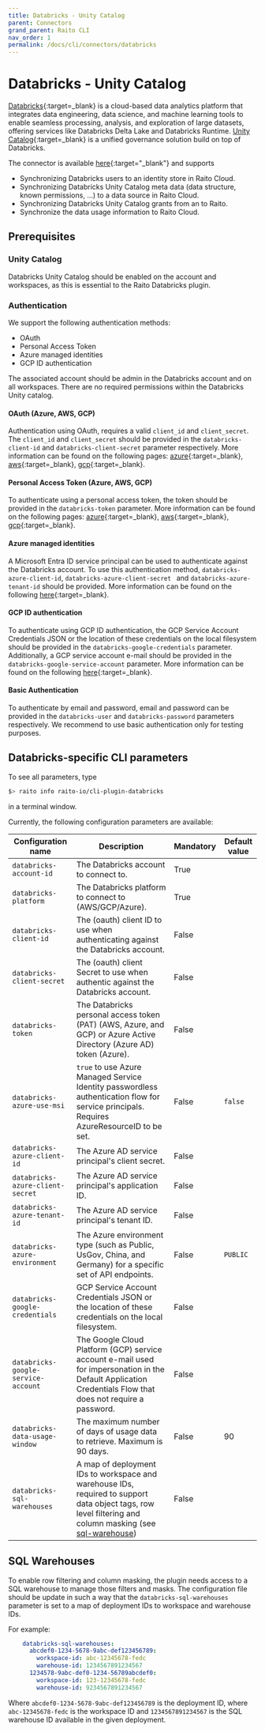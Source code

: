 ```yaml
---
title: Databricks - Unity Catalog
parent: Connectors
grand_parent: Raito CLI
nav_order: 1
permalink: /docs/cli/connectors/databricks
---
```


# Databricks - Unity Catalog

[Databricks](https://www.databricks.com/){:target=_blank} is a cloud-based data analytics platform that integrates data engineering, data science, and machine learning tools to enable seamless processing, analysis, and exploration of large datasets, offering services like Databricks Delta Lake and Databricks Runtime.
[Unity Catalog](https://www.databricks.com/product/unity-catalog){:target=_blank} is a unified governance solution build on top of Databricks.

The connector is available [here](https://github.com/raito-io/cli-plugin-databricks){:target="_blank"} and supports
* Synchronizing Databricks users to an identity store in Raito Cloud.
* Synchronizing Databricks Unity Catalog meta data (data structure, known permissions, ...) to a data source in Raito Cloud.
* Synchronizing Databricks Unity Catalog grants from an to Raito.
* Synchronize the data usage information to Raito Cloud.

## Prerequisites
### Unity Catalog
Databricks Unity Catalog should be enabled on the account and workspaces, as this is essential to the Raito Databricks plugin.

### Authentication
We support the following authentication methods:
- OAuth 
- Personal Access Token
- Azure managed identities
- GCP ID authentication

The associated account should be admin in the Databricks account and on all workspaces.
There are no required permissions within the Databricks Unity catalog.

#### OAuth (Azure, AWS, GCP)
Authentication using OAuth, requires a valid `client_id` and `client_secret`.
The `client_id` and `client_secret` should be provided in the `databricks-client-id` and `databricks-client-secret` parameter respectively.
More information can be found on the following pages: [azure](https://learn.microsoft.com/en-us/azure/databricks/dev-tools/auth/oauth-m2m){:target=_blank}, [aws](https://docs.databricks.com/en/dev-tools/auth/oauth-m2m.html){:target=_blank}, [gcp](https://docs.gcp.databricks.com/en/dev-tools/auth/oauth-m2m.html){:target=_blank}.

#### Personal Access Token (Azure, AWS, GCP)
To authenticate using a personal access token, the token should be provided in the `databricks-token` parameter.
More information can be found on the following pages: [azure](https://learn.microsoft.com/en-us/azure/databricks/dev-tools/auth/pat){:target=_blank}, [aws](https://docs.databricks.com/en/dev-tools/auth/pat.html){:target=_blank}, [gcp](https://docs.gcp.databricks.com/en/dev-tools/auth/pat.html){:target=_blank}.

#### Azure managed identities
A Microsoft Entra ID service principal can be used to authenticate against the Databricks account.
To use this authentication method, `databricks-azure-client-id`, `databricks-azure-client-secret ` and `databricks-azure-tenant-id` should be provided.
More information can be found on the following [here](https://learn.microsoft.com/en-us/azure/databricks/dev-tools/auth/azure-sp){:target=_blank}.

#### GCP ID authentication
To authenticate using GCP ID authentication, the GCP Service Account Credentials JSON or the location of these credentials on the local filesystem should be provided in the `databricks-google-credentials` parameter.
Additionally, a GCP service account e-mail should be provided in the `databricks-google-service-account` parameter.
More information can be found on the following [here](https://docs.gcp.databricks.com/en/dev-tools/google-creds-auth.html){:target=_blank}.

#### Basic Authentication
To authenticate by email and password, email and password can be provided in the `databricks-user` and `databricks-password` parameters respectively.
We recommend to use basic authentication only for testing purposes.

## Databricks-specific CLI parameters

To see all parameters, type
```bash
$> raito info raito-io/cli-plugin-databricks
```
in a terminal window.

Currently, the following configuration parameters are available:

| Configuration name                  | Description                                                                                                                                                                 | Mandatory | Default value |
|-------------------------------------|-----------------------------------------------------------------------------------------------------------------------------------------------------------------------------|-----------|---------------|
| `databricks-account-id`             | The Databricks account to connect to.                                                                                                                                       | True      |               |
| `databricks-platform`               | The Databricks platform to connect to (AWS/GCP/Azure).                                                                                                                      | True      |               |
| `databricks-client-id`              | The (oauth) client ID to use when authenticating against the Databricks account.                                                                                            | False     |               |
| `databricks-client-secret `         | The (oauth) client Secret to use when authentic against the Databricks account.                                                                                             | False     |               |
| `databricks-token`                  | The Databricks personal access token (PAT) (AWS, Azure, and GCP) or Azure Active Directory (Azure AD) token (Azure).                                                        | False     |               |
| `databricks-azure-use-msi `         | `true` to use Azure Managed Service Identity passwordless authentication flow for service principals. Requires AzureResourceID to be set.                                   | False     | `false`       |
| `databricks-azure-client-id`        | The Azure AD service principal's client secret.                                                                                                                             | False     |               |
| `databricks-azure-client-secret `   | The Azure AD service principal's application ID.                                                                                                                            | False     |               |
| `databricks-azure-tenant-id`        | The Azure AD service principal's tenant ID.                                                                                                                                 | False     |               |
| `databricks-azure-environment`      | The Azure environment type (such as Public, UsGov, China, and Germany) for a specific set of API endpoints.                                                                 | False     | `PUBLIC`      |
| `databricks-google-credentials`     | GCP Service Account Credentials JSON or the location of these credentials on the local filesystem.                                                                          | False     |               |
| `databricks-google-service-account` | The Google Cloud Platform (GCP) service account e-mail used for impersonation in the Default Application Credentials Flow that does not require a password.                 | False     |               |
| `databricks-data-usage-window`      | The maximum number of days of usage data to retrieve. Maximum is 90 days.                                                                                                   | False     | 90            |
| `databricks-sql-warehouses`         | A map of deployment IDs to workspace and warehouse IDs, required to support data object tags, row level filtering and column masking (see [sql-warehouse](#sql-warehouses)) | False     |               |

## SQL Warehouses
To enable row filtering and column masking, the plugin needs access to a SQL warehouse to manage those filters and masks.
The configuration file should be update in such a way that the `databricks-sql-warehouses` parameter is set to a map of deployment IDs to workspace and warehouse IDs.

For example:
```yaml
    databricks-sql-warehouses:
      abcdef0-1234-5678-9abc-def123456789:
        workspace-id: abc-12345678-fedc
        warehouse-id: 1234567891234567  
      1234578-9abc-def0-1234-56789abcdef0:
        workspace-id: 123-12345678-fedc
        warehouse-id: 9234567891234567  
```
Where `abcdef0-1234-5678-9abc-def123456789` is the deployment ID, where `abc-12345678-fedc` is the workspace ID and `1234567891234567` is the SQL warehouse ID available in the given deployment.